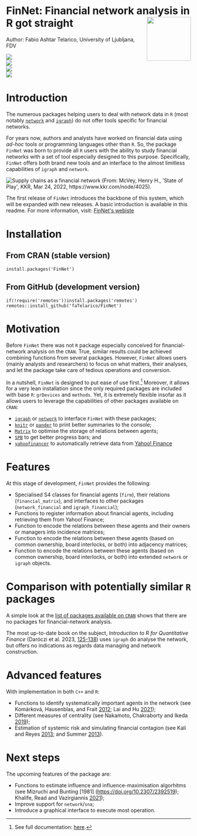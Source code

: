 # FinNet: Financial network analysis in R got straight <img src="man/figures/logo.png" align="right" width="120" alt = ''/>

Author: Fabio Ashtar Telarico, University of Ljubljana, FDV

<!-- badges: start -->

![](https://img.shields.io/badge/R%20CMD-passing-brightgreen)    
![](https://img.shields.io/badge/version-0.2.1-greem)    
![](https://img.shields.io/badge/CRAN-0.2.1-blue)    
![](https://img.shields.io/github/last-commit/fatelarico/finnet?logo=GitHub&logoColor=orange&style=plastic)

<!-- badges: end -->

# Introduction

The numerous packages helping users to deal with network data in `R` (most notably [`network`](https://statnet.org/) and [`igraph`](https://igraph.org/)) do not offer tools specific for financial networks.

For years now, authors and analysts have worked on financial data using *ad-hoc* tools or programming languages other than `R`. So, the package `FinNet` was born to provide all `R` users with the ability to study financial networks with a set of tool especially designed to this purpose. Specifically, `FinNet` offers both brand new tools and an interface to the almost limitless capabilities of `igraph` and `network`.

![Supply chains as a financial network (From: McVey, Henry H., 'State of Play', KKR, Mar 24, 2022, <https://www.kkr.com/node/4025>).](https://i.pinimg.com/736x/76/9d/99/769d99093e4abf6e762f1cf7e0ef6dd3.jpg)



The first release of `FinNet` introduces the backbone of this system, which will be expanded with new releases. A basic introduction is available in this readme. For more information, visit: [FinNet's webiste](https://fatelarico.github.io/FinNet.html)

# Installation

## From CRAN (stable version)

```         
install.packages('FinNet')
```

## From GitHub (development version)

```         
if(!require('remotes'))install.packages('remotes')
remotes::install_github('faTelarico/FinNet')
```

# Motivation

Before `FinNet` there was not `R` package especially conceived for financial-network analysis on the `CRAN`. True, similar results could be achieved combining functions from several packages. However, `FinNet` allows users (mainly analysts and researchers) to focus on what matters, their analyses, and let the package take care of tedious operations and conversion.

In a nutshell, `FinNet` is designed to put ease of use first.[^index-1] Moreover, it allows for a very lean installation since the only required packages are included with base `R`: `grDevices` and `methods`. Yet, it is extremely flexible insofar as it allows users to leverage the capabilities of other packages available on `CRAN`:

[^index-1]: See full documentation: [here]().

-   [`igraph`](https://CRAN.R-project.org/package=igraph) or [`network`](https://CRAN.R-project.org/package=network) to interface `FinNet` with these packages;
-   [`knitr`](https://CRAN.R-project.org/package=knitr) or [`pander`](https://CRAN.R-project.org/package=pander) to print better summaries to the console;
-   [`Matrix`](https://CRAN.R-project.org/package=Matrix) to optimise the storage of relations between agents;
-   [`SPB`](https://CRAN.R-project.org/package=SPB) to get better progress bars; and
-   [`yahoofinancer`](https://CRAN.R-project.org/package=yahoofinancer) to automatically retrieve data from [Yahoo! Finance](https://finance.yahoo.com/)

# Features

At this stage of development, `FinNet` provides the following:

-   Specialised S4 classes for financial agents (`firm`), their relations (`financial_matrix`), and interfaces to other packages (`network_financial` and `igraph_financial`);
-   Functions to register information about financial agents, including retrieving them from Yahoo! Finance;
-   Function to encode the relations between these agents and their owners or managers into incidence matrices;
-   Function to encode the relations between these agents (based on common ownership, board interlocks, or both) into adjacency matrices;
-   Function to encode the relations between these agents (based on common ownership, board interlocks, or both) into extended `network` or `igraph` objects.



# Comparison with potentially similar `R` packages

A simple look at the [list of packages available on `CRAN`](https://cran.r-project.org/web/packages/available_packages_by_name.html) shows that there are no packages for financial-network analysis.

The most up-to-date book on the subject, *Introduction to R for Quantitative Finance* (Daróczi et al. 2023, [125-138](https://packtpub.com/book/data/9781783280933/)) uses `igraph` do analyse the network, but offers no indications as regards data managing and network construction.

# Advanced features
With implementation in both `C++` and `R`:

-   Functions to identify systematically important agents in the network (see Komárková, Hausenblas, and Frait [2012](https://www.cnb.cz/export/sites/cnb/en/financial-stability/.galleries/fs_reports/fsr_2011-2012/fsr_2011-2012_article_i.pdf); Lai and Hu [2021](https://doi.org/10.1016/j.physa.2020.125613));
-   Different measures of centrality (see Nakamoto, Chakraborty and Ikeda [2019](https://doi.org/10.1007/s41109-019-0158-8));
-   Estimation of systemic risk and simulating financial contagion (see Kali and Reyes [2013](https://doi.org/10.1111/j.1465-7295.2009.00249.x); and Summer [2013](https://doi.org/10.1146/annurev-financial-110112-120948)).

# Next steps

The upcoming features of the package are:

-   Functions to estimate influence and influence-maximisation algorhitms (see Mizruchi and Bunting [1981] (<https://doi.org/10.2307/2392519>); Khalife, Read and Vazirgiannis [2021](https://doi.org/10.1007/s41109-021-00359-6));
-   Improve support for `network`/`sna`;
-   Introduce a graphical interface to execute most operation.

